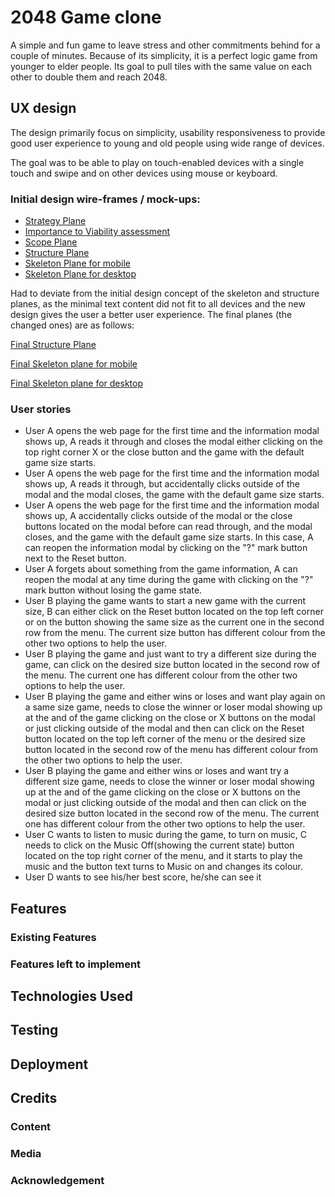 # **2048 Game clone**

A simple and fun game to leave stress and other commitments behind for a couple of minutes. Because of its simplicity, it is a perfect logic game from younger to elder people. Its goal to pull tiles with the same value on each other to double them and reach 2048.

## UX design

The design primarily focus on simplicity, usability responsiveness to provide good user experience to young and old people using wide range of devices.

The goal was to be able to play on touch-enabled devices with a single touch and swipe and on other devices using mouse or keyboard.

### Initial design wire-frames / mock-ups:

- [Strategy Plane](assets/documentation/strategyPlane.pdf)
- [Importance to Viability assessment](assets/documentation/ImportancetoViability.pdf)
- [Scope Plane](assets/documentation/ScopePlane.pdf)
- [Structure Plane](assets/documentation/StructurePlane.pdf)
- [Skeleton Plane for mobile](assets/documentation/SkeletonPlaneMobile.pdf)
- [Skeleton Plane for desktop](assets/documentation/SkeletonPlaneDesktop.pdf)

Had to deviate from the initial design concept of the skeleton and structure planes, as the minimal text content did not fit to all devices and the new design gives the user a better user experience. The final planes (the changed ones) are as follows:

[Final Structure Plane](assets/documentation/FinalStructurePlane.pdf)

[Final Skeleton plane for mobile](assets/documentation/FinalSkeletonMobile.pdf)

[Final Skeleton plane for desktop](assets/documentation/FinalSkeletonDesktop.pdf) 

### User stories

- User A opens the web page for the first time and the information modal shows up, A reads it through and closes the modal either clicking on the top right corner X  or the close button and the game with the default game size starts.
- User A opens the web page for the first time and the information modal shows up, A reads it through, but accidentally clicks outside of the modal and the modal closes, the game with the default game size starts.
- User A opens the web page for the first time and the information modal shows up, A accidentally clicks outside of the modal  or the close buttons  located on the modal before can read through, and the modal closes, and the game with the default game size starts. In this case, A can reopen the information modal by clicking on the "?" mark button next to the Reset button.
- User A forgets about something from the game information, A can reopen the modal at any time during the game with clicking on the "?" mark button without losing the game state.
- User B playing the game wants to start a new game with the current size, B can either click on the Reset button located on the top left corner or on the button showing the same size as the current one in the second row from the menu. The current size button has different colour from the other two options to help the user.
- User B playing the game and just want to try a different size during the game, can click on the desired size button located in the second row of the menu. The current one has different colour from the other two options to help the user.
- User B playing the game and either wins or loses and want play again on a same size game, needs to close the winner or loser modal showing up at the and of the game clicking on the close or X buttons on the modal or just clicking outside of the modal and then can click on the Reset button located on the top left corner of the menu or the desired size button located in the second row of the menu has different colour from the other two options to help the user.
- User B playing the game and either wins or loses and want try a different size game, needs to close the winner or loser modal showing up at the and of the game clicking on the close or X buttons on the modal or just clicking outside of the modal and then can click on the desired size button located in the second row of the menu. The current one has different colour from the other two options to help the user.
- User C wants to listen to music during the game, to turn on music, C needs to click on the Music Off(showing the current state) button located on the top right corner of the menu, and it starts to play the music and the  button text turns to Music on and changes its colour.
- User D wants to see his/her best score, he/she can see it  

## Features

### Existing Features

### Features left to implement

## Technologies Used

## Testing

## Deployment

## Credits

### Content

### Media

### Acknowledgement
